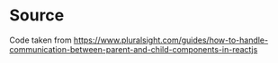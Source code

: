 # Source
Code taken from https://www.pluralsight.com/guides/how-to-handle-communication-between-parent-and-child-components-in-reactjs